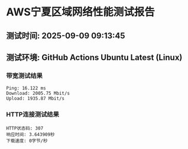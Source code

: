 # AWS宁夏区域网络性能测试报告
## 测试时间: 2025-09-09 09:13:45
## 测试环境: GitHub Actions Ubuntu Latest (Linux)

### 带宽测试结果
```
Ping: 16.122 ms
Download: 2005.75 Mbit/s
Upload: 1935.87 Mbit/s
```

### HTTP连接测试结果
```
HTTP状态码: 307
响应时间: 3.643909秒
下载速度: 0字节/秒
```

